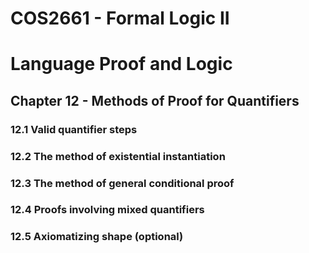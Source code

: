 # COS2661 - Formal Logic II

# Language Proof and Logic

## Chapter 12 - Methods of Proof for Quantifiers

### 12.1 Valid quantifier steps

### 12.2 The method of existential instantiation

### 12.3 The method of general conditional proof

### 12.4 Proofs involving mixed quantifiers

### 12.5 Axiomatizing shape (optional) 

